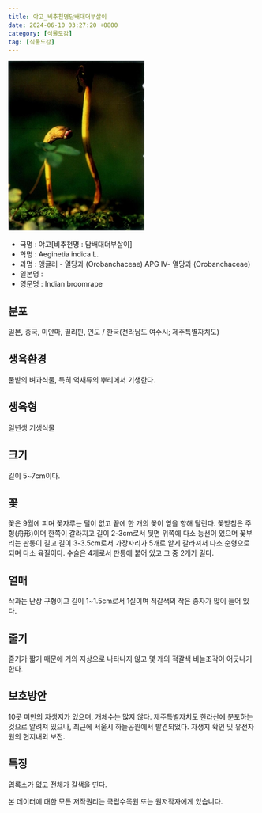```yaml
---
title: 야고_비추천명담배대더부살이
date: 2024-06-10 03:27:20 +0800
category: [식물도감]
tag: [식물도감]
---
```




![야고[비추천명 : 담배대더부살이]](/assets/img/fileUpload/plants/basic/Orobanchaceae/Aeginetia/20030/1_th2.JPG)
- 국명 : 야고[비추천명 : 담배대더부살이]
- 학명 : Aeginetia indica L.
- 과명 : 앵글러 - 열당과 (Orobanchaceae) APG Ⅳ- 열당과 (Orobanchaceae)
- 일본명 : 
- 영문명 : Indian broomrape


## 분포
일본, 중국, 미얀마, 필리핀, 인도 / 한국(전라남도 여수시; 제주특별자치도) 
## 생육환경
풀밭의 벼과식물, 특히 억새류의 뿌리에서 기생한다.
## 생육형
일년생 기생식물
## 크기
길이 5~7cm이다.
## 꽃
꽃은 9월에 피며 꽃자루는 털이 없고 끝에 한 개의 꽃이 옆을 향해 달린다. 꽃받침은 주형(舟形)이며 한쪽이 갈라지고 길이 2-3cm로서 뒷면 위쪽에 다소 능선이 있으며 꽃부리는 판통이 길고 길이 3-3.5cm로서 가장자리가 5개로 얕게 갈라져서 다소 순형으로 되며 다소 육질이다. 수술은 4개로서 판통에 붙어 있고 그 중 2개가 길다.
## 열매
삭과는 난상 구형이고 길이 1~1.5cm로서 1실이며 적갈색의 작은 종자가 많이 들어 있다.
## 줄기
줄기가 짧기 때문에 거의 지상으로 나타나지 않고 몇 개의 적갈색 비늘조각이 어긋나기한다.
## 보호방안
10곳 미만의 자생지가 있으며, 개체수는 많지 않다. 제주특별자치도 한라산에 분포하는 것으로 알려져 있으나, 최근에 서울시 하늘공원에서 발견되었다. 자생지 확인 및 유전자원의 현지내외 보전.
## 특징
엽록소가 없고 전체가 갈색을 띤다.






본 데이터에 대한 모든 저작권리는 국립수목원 또는 원저작자에게 있습니다.
